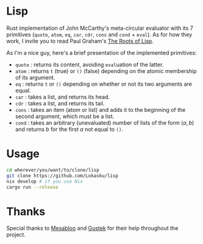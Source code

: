 # Lisp
Rust implementation of John McCarthy's meta-circular evaluator with its 7 primitives (`quote`, `atom`, `eq`, `car`, `cdr`, `cons` and `cond` + `eval`).
As for how they work, I invite you to read Paul Graham's [The Roots of Lisp](https://languagelog.ldc.upenn.edu/myl/llog/jmc.pdf).

As I'm a nice guy, here's a brief presentation of the implemented primitives:
- `quote` : returns its content, avoiding `eval`uation of the latter.
- `atom` : returns `t` (true) or `()` (false) depending on the atomic membership of its argument.
- `eq` : returns `t` or `()` depending on whether or not its two arguments are equal.
- `car` : takes a list, and returns its head.
- `cdr` : takes a list, and returns its tail.
- `cons` : takes an item (atom or list) and adds it to the beginning of the second argument, which must be a list.
- `cond` : takes an arbitrary (unevaluated) number of lists of the form $(a, b)$ and returns $b$ for the first $a$ not equal to `()`.
# Usage
```sh
cd wherever/you/want/to/clone/lisp
git clone https://github.com/Lokasku/lisp
nix develop # if you use Nix
cargo run --release
```
# Thanks
Special thanks to [Mesabloo](https://github.com/Mesabloo) and [Gustek](https://github.com/Gystek) for their help throughout the project.
